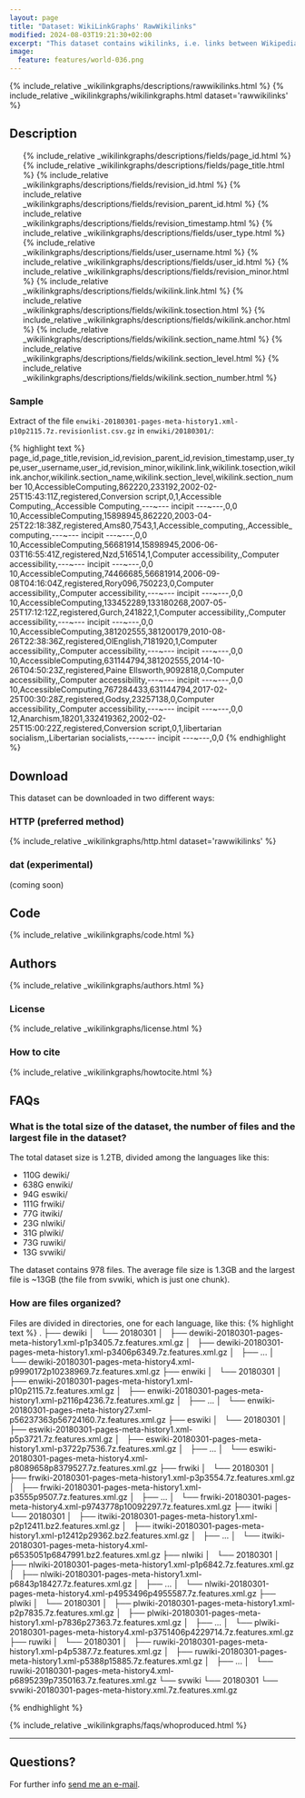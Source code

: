 ```yaml
---
layout: page
title: "Dataset: WikiLinkGraphs' RawWikilinks"
modified: 2024-08-03T19:21:30+02:00
excerpt: "This dataset contains wikilinks, i.e. links between Wikipedia articles, extracted by processing each revision of each Wikipedia article (namespace 0) from Wikimedia's history dumps for the languages de, en, es, fr, it, nl, pl, ru, sv."
image:
  feature: features/world-036.png
---
```


  {% include_relative _wikilinkgraphs/descriptions/rawwikilinks.html %}
  {% include_relative _wikilinkgraphs/wikilinkgraphs.html dataset='rawwikilinks' %}

## Description

<ul>
	{% include_relative _wikilinkgraphs/descriptions/fields/page_id.html %}
	{% include_relative _wikilinkgraphs/descriptions/fields/page_title.html %}
	{% include_relative _wikilinkgraphs/descriptions/fields/revision_id.html %}
	{% include_relative _wikilinkgraphs/descriptions/fields/revision_parent_id.html %}
	{% include_relative _wikilinkgraphs/descriptions/fields/revision_timestamp.html %}
	{% include_relative _wikilinkgraphs/descriptions/fields/user_type.html %}
	{% include_relative _wikilinkgraphs/descriptions/fields/user_username.html %}
	{% include_relative _wikilinkgraphs/descriptions/fields/user_id.html %}
  {% include_relative _wikilinkgraphs/descriptions/fields/revision_minor.html %}
  {% include_relative _wikilinkgraphs/descriptions/fields/wikilink.link.html %}
  {% include_relative _wikilinkgraphs/descriptions/fields/wikilink.tosection.html %}
  {% include_relative _wikilinkgraphs/descriptions/fields/wikilink.anchor.html %}
  {% include_relative _wikilinkgraphs/descriptions/fields/wikilink.section_name.html %}
  {% include_relative _wikilinkgraphs/descriptions/fields/wikilink.section_level.html %}
  {% include_relative _wikilinkgraphs/descriptions/fields/wikilink.section_number.html %}
</ul>

### Sample

Extract of the file `enwiki-20180301-pages-meta-history1.xml-p10p2115.7z.revisionlist.csv.gz` in `enwiki/20180301/`:

{% highlight text %}
page_id,page_title,revision_id,revision_parent_id,revision_timestamp,user_type,user_username,user_id,revision_minor,wikilink.link,wikilink.tosection,wikilink.anchor,wikilink.section_name,wikilink.section_level,wikilink.section_number
10,AccessibleComputing,862220,233192,2002-02-25T15:43:11Z,registered,Conversion script,0,1,Accessible Computing,,Accessible Computing,---~--- incipit ---~---,0,0
10,AccessibleComputing,15898945,862220,2003-04-25T22:18:38Z,registered,Ams80,7543,1,Accessible_computing,,Accessible_computing,---~--- incipit ---~---,0,0
10,AccessibleComputing,56681914,15898945,2006-06-03T16:55:41Z,registered,Nzd,516514,1,Computer accessibility,,Computer accessibility,---~--- incipit ---~---,0,0
10,AccessibleComputing,74466685,56681914,2006-09-08T04:16:04Z,registered,Rory096,750223,0,Computer accessibility,,Computer accessibility,---~--- incipit ---~---,0,0
10,AccessibleComputing,133452289,133180268,2007-05-25T17:12:12Z,registered,Gurch,241822,1,Computer accessibility,,Computer accessibility,---~--- incipit ---~---,0,0
10,AccessibleComputing,381202555,381200179,2010-08-26T22:38:36Z,registered,OlEnglish,7181920,1,Computer accessibility,,Computer accessibility,---~--- incipit ---~---,0,0
10,AccessibleComputing,631144794,381202555,2014-10-26T04:50:23Z,registered,Paine Ellsworth,9092818,0,Computer accessibility,,Computer accessibility,---~--- incipit ---~---,0,0
10,AccessibleComputing,767284433,631144794,2017-02-25T00:30:28Z,registered,Godsy,23257138,0,Computer accessibility,,Computer accessibility,---~--- incipit ---~---,0,0
12,Anarchism,18201,332419362,2002-02-25T15:00:22Z,registered,Conversion script,0,1,libertarian socialism,,Libertarian socialists,---~--- incipit ---~---,0,0
{% endhighlight %}

## Download

This dataset can be downloaded in two different ways:

### HTTP (preferred method)

  {% include_relative _wikilinkgraphs/http.html dataset='rawwikilinks' %}

### dat (experimental)

(coming soon)

## Code

  {% include_relative _wikilinkgraphs/code.html %}

## Authors

  {% include_relative _wikilinkgraphs/authors.html %}

### License

  {% include_relative _wikilinkgraphs/license.html %}

### How to cite

  {% include_relative _wikilinkgraphs/howtocite.html %}


## FAQs

### What is the total size of the dataset, the number of files and the largest file in the dataset?

The total dataset size is 1.2TB, divided among the languages like this:
* 110G    dewiki/
* 638G    enwiki/
* 94G     eswiki/
* 111G    frwiki/
* 77G     itwiki/
* 23G     nlwiki/
* 31G     plwiki/
* 73G     ruwiki/
* 13G     svwiki/

The dataset contains 978 files. The average file size is 1.3GB and the largest file is ~13GB
(the file from svwiki, which is just one chunk).

### How are files organized?

Files are divided in directories, one for each language, like this:
{% highlight text %}
.
├── dewiki
│   └── 20180301
│       ├── dewiki-20180301-pages-meta-history1.xml-p1p3405.7z.features.xml.gz
│       ├── dewiki-20180301-pages-meta-history1.xml-p3406p6349.7z.features.xml.gz
│       ├── ...
│       └── dewiki-20180301-pages-meta-history4.xml-p9990172p10238969.7z.features.xml.gz
├── enwiki
│   └── 20180301
│       ├── enwiki-20180301-pages-meta-history1.xml-p10p2115.7z.features.xml.gz
│       ├── enwiki-20180301-pages-meta-history1.xml-p2116p4236.7z.features.xml.gz
│       ├── ...
│       └── enwiki-20180301-pages-meta-history27.xml-p56237363p56724160.7z.features.xml.gz
├── eswiki
│   └── 20180301
│       ├── eswiki-20180301-pages-meta-history1.xml-p5p3721.7z.features.xml.gz
│       ├── eswiki-20180301-pages-meta-history1.xml-p3722p7536.7z.features.xml.gz
│       ├── ...
│       └── eswiki-20180301-pages-meta-history4.xml-p8089658p8379527.7z.features.xml.gz
├── frwiki
│   └── 20180301
│       ├── frwiki-20180301-pages-meta-history1.xml-p3p3554.7z.features.xml.gz
│       ├── frwiki-20180301-pages-meta-history1.xml-p3555p9507.7z.features.xml.gz
│       ├── ...
│       └── frwiki-20180301-pages-meta-history4.xml-p9743778p10092297.7z.features.xml.gz
├── itwiki
│   └── 20180301
│       ├── itwiki-20180301-pages-meta-history1.xml-p2p12411.bz2.features.xml.gz
│       ├── itwiki-20180301-pages-meta-history1.xml-p12412p29362.bz2.features.xml.gz
│       ├── ...
│       └── itwiki-20180301-pages-meta-history4.xml-p6535051p6847991.bz2.features.xml.gz
├── nlwiki
│   └── 20180301
│       ├── nlwiki-20180301-pages-meta-history1.xml-p1p6842.7z.features.xml.gz
│       ├── nlwiki-20180301-pages-meta-history1.xml-p6843p18427.7z.features.xml.gz
│       ├── ...
│       └── nlwiki-20180301-pages-meta-history4.xml-p4953496p4955587.7z.features.xml.gz
├── plwiki
│   └── 20180301
│       ├── plwiki-20180301-pages-meta-history1.xml-p2p7835.7z.features.xml.gz
│       ├── plwiki-20180301-pages-meta-history1.xml-p7836p27363.7z.features.xml.gz
│       ├── ...
│       └── plwiki-20180301-pages-meta-history4.xml-p3751406p4229714.7z.features.xml.gz
├── ruwiki
│   └── 20180301
│       ├── ruwiki-20180301-pages-meta-history1.xml-p4p5387.7z.features.xml.gz
│       ├── ruwiki-20180301-pages-meta-history1.xml-p5388p15885.7z.features.xml.gz
│       ├── ...
│       └── ruwiki-20180301-pages-meta-history4.xml-p6895239p7350163.7z.features.xml.gz
└── svwiki
    └── 20180301
        └── svwiki-20180301-pages-meta-history.xml.7z.features.xml.gz

{% endhighlight %}


  {% include_relative _wikilinkgraphs/faqs/whoproduced.html %}

---

## Questions?

For further info <a href="mailto:cristian.consonni(at)unitn(dot)it" target="_blank">send me an e-mail</a>.
